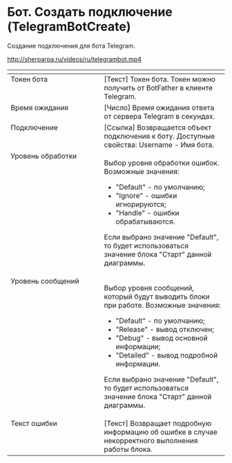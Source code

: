 # Бот. Создать подключение (TelegramBotCreate)

Создание подключения для бота Telegram.

http://sherparpa.ru/videos/ru/telegrambot.mp4

<table data-header-hidden><thead><tr><th width="237" valign="top"></th><th width="315" valign="top"></th></tr></thead><tbody><tr><td valign="top">Токен бота</td><td valign="top">[Текст] Токен бота. Токен можно получить от BotFather в клиенте Telegram.</td></tr><tr><td valign="top">Время ожидания</td><td valign="top">[Число] Время ожидания ответа от сервера Telegram в секундах.</td></tr><tr><td valign="top">Подключение</td><td valign="top">[Ссылка] Возвращается объект подключения к боту. Доступные свойства: Username - Имя бота.</td></tr><tr><td valign="top">Уровень обработки</td><td valign="top"><p>Выбор уровня обработки ошибок. Возможные значения: </p><ul><li>"Default" - по умолчанию; </li><li>"Ignore" - ошибки игнорируются; </li><li>"Handle" - ошибки обрабатываются. </li></ul><p>Если выбрано значение "Default", то будет использоваться значение блока "Старт" данной диаграммы.</p></td></tr><tr><td valign="top">Уровень сообщений</td><td valign="top"><p>Выбор уровня сообщений, который будут выводить блоки при работе. Возможные значения: </p><ul><li>"Default" - по умолчанию; </li><li>"Release" - вывод отключен; </li><li>"Debug" - вывод основной информации; </li><li>"Detailed" - вывод подробной информации. </li></ul><p>Если выбрано значение "Default", то будет использоваться значение блока "Старт" данной диаграммы.</p></td></tr><tr><td valign="top">Текст ошибки</td><td valign="top">[Текст] Возвращает подробную информацию об ошибке в случае некорректного выполнения работы блока.</td></tr></tbody></table>

